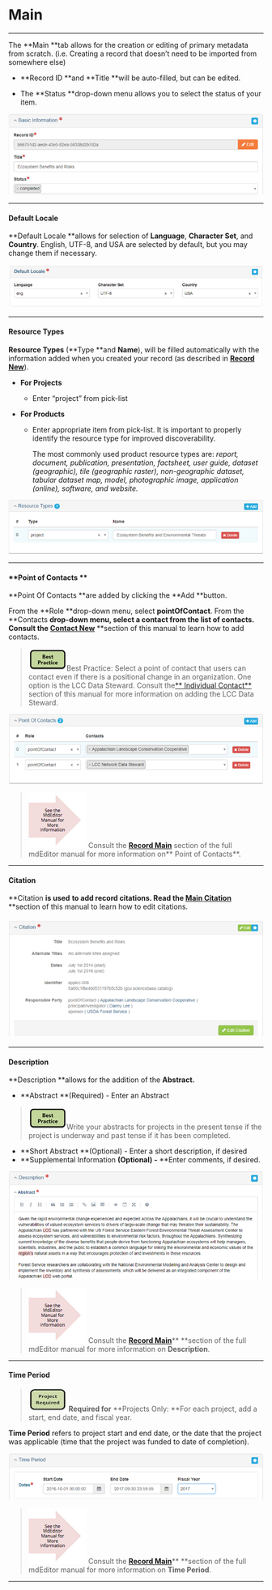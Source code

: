 # Main

---

The **Main **tab allows for the creation or editing of primary metadata from scratch. \(i.e. Creating a record that doesn’t need to be imported from somewhere else\)

* **Record ID **and **Title **will be auto-filled, but can be edited.

* The **Status **drop-down menu allows you to select the status of your item.

![](/assets/main_screenshot_updated.png)

---

#### **Default Locale**

**Default Locale **allows for selection of **Language**, **Character Set**, and **Country**. English, UTF-8, and USA are selected by default, but you may change them if necessary.

![](/assets/default_locale.png)

---

#### **Resource Types**

**Resource Types** \(**Type **and **Name**\), will be filled automatically with the information added when you created your record \(as described in [**Record New**](/records\record\new.md)\).

* **For Projects**

  *  Enter “project” from pick-list

* **For Products**

  * Enter appropriate item from pick-list. It is important to properly identify the resource type for improved discoverability. 

    The most commonly used product resource types are: _report, document, publication, presentation, factsheet, user guide, dataset \(geographic\), tile \(geographic raster\), non-geographic dataset, tabular dataset map, model, photographic image, application \(online\), software, and website._

![](/assets/resource_types.png)

---

#### **Point of Contacts **

**Point Of Contacts **are added by clicking the **Add **button.

From the **Role **drop-down menu, select **pointOfContact**. From the **Contacts **drop-down menu, select a contact from the list of contacts. Consult the [**Contact New**](/contact\new.md)** **section of this manual to learn how to add contacts.

> ![](/assets/best_practice_small.png)Best Practice: Select a point of contact that users can contact even if there is a positional change in an organization. One option is the LCC Data Steward. Consult the[** Individual Contact**](/contact/individual-contact.md) section of this manual for more information on adding the LCC Data Steward.

![](/assets/point_of_contacts.png)

> ![](/assets/see_full_manual_for.png) Consult the [**Record Main**](https://adiwg.gitbooks.io/mdeditor/content/record/edit/main.html) section of the full mdEditor manual for more information on** Point of Contacts**.

---

#### **Citation**

**Citation **is used** **to add record citations. Read the [**Main** **Citation**](/record/edit/main/citation.md)** **section of this manual to learn how to edit citations.

#### ![](/assets/citation_updated.png)

---

#### **Description**

**Description **allows for the addition of the **Abstract.**

* **Abstract **\(Required\) - Enter an Abstract

> ![](/assets/best_practice_small.png)Write your abstracts for projects in the present tense if the project is underway and past tense if it has been completed.

* **Short Abstract **\(Optional\) - Enter a short description, if desired
* **Supplemental Information **\(Optional\) -** **Enter comments, if desired. 

![](/assets/description_lcc.png)

> ![](/assets/see_full_manual_for.png) Consult the [**Record Main**](https://adiwg.gitbooks.io/mdeditor/content/record/edit/main.html)** **section of the full mdEditor manual for more information on **Description**.

---

#### **Time Period**

> ![](/assets/project_required_small.png) **Required for** **Projects Only: **For each project, add a start, end date, and fiscal year.

**Time Period** refers to project start and end date, or the date that the project was applicable \(time that the project was funded to date of completion\).

![](/assets/time_period.png)

> ![](/assets/see_full_manual_for.png) Consult the [**Record Main**](https://adiwg.gitbooks.io/mdeditor/content/record/edit/main.html)** **section of the full mdEditor manual for more information on **Time Period**.

---




